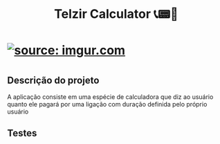 <h1 align="center">Telzir Calculator 📞📟📱<h1>
<h1><a href="https://imgur.com/3VZvi6C"><img src="https://i.imgur.com/3VZvi6Cs.png" title="source: imgur.com" /></a><h1>

## Descrição do projeto
<p>A aplicação consiste em uma espécie de calculadora que diz ao usuário quanto ele pagará por uma ligação com duração definida pelo próprio usuário</p>


## Testes
<p><p>